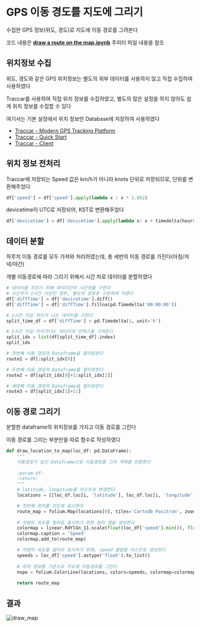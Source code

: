 # GPS 이동 경도를 지도에 그리기

수집한 GPS 정보(위도, 경도)로 지도에 이동 경로를 그려본다

코드 내용은 <b>[draw a route on the map.ipynb](draw%20a%20route%20on%20the%20map.ipynb)</b> 주피터 파일 내용을 참조

## 위치정보 수집
위도, 경도와 같은 GPS 위치정보는 별도의 외부 데이터를 사용하지 않고 직접 수집하여 사용하였다

Traccar를 사용하여 직접 위치 정보를 수집하였고, 별도의 많은 설정을 하지 않아도 쉽게 위치 정보를 수집할 수 있다

여기서는 기본 설정에서 위치 정보만 Database에 저장하여 사용하였다
- [Traccar - Modern GPS Tracking Platform](https://www.traccar.org/)
- [Traccar - Quick Start](https://www.traccar.org/quick-start/)
- [Traccar - Client](https://www.traccar.org/client/)


## 위치 정보 전처리
Traccar에 저장되는 Speed 값은 km/h가 아니라 knots 단위로 저장되므로, 단위를 변환해주었다
```python
df['speed'] = df['speed'].apply(lambda x : x * 1.852)
```
devicetime이 UTC로 저장되어, KST로 변환해주었다
```python
df['devicetime'] = df['devicetime'].apply(lambda x: x + timedelta(hours=9))
```
## 데이터 분할
하루치 이동 경로를 모두 가져와 처리하였는데, 총 세번의 이동 경로를 가진다(아침/저녁/야간)

개별 이동경로에 따라 그리기 위해서 시간 차로 데이터를 분할하였다

```python
# 데이터를 자르기 위해 데이터간의 시간차를 구한다
# 시간차가 1시간 이상인 경우, 별도의 경로로 구분하여 자른다
df['diffTime'] = df['devicetime'].diff()
df['diffTime'] = df['diffTime'].fillna(pd.Timedelta('00:00:00'))

# 1시간 이상 차이가 나는 데이터를 구한다
split_time_df = df['diffTime'] > pd.Timedelta(1, unit='h')

# 1시간 이상 차이가나는 데이터의 인덱스를 가져온디
split_idx = list(df[split_time_df].index)
split_idx

# 첫번째 이동 경로의 Dataframe을 필터링한다
route1 = df[:split_idx[0]]

# 두번째 이동 경로의 Dataframe을 필터링한다
route2 = df[split_idx[0]+1:split_idx[1]]

# 세번째 이동 경로의 Dataframe을 필터링한다
route3 = df[split_idx[1]+1:]
```

## 이동 경로 그리기
분할한 dataframe의 위치정보를 가지고 이동 경로를 그린다

이동 경로를 그리는 부분만을 따로 함수로 작성하였다
```python
def draw_location_to_map(loc_df: pd.DataFrame):
    """
    이동경로가 담긴 Dataframe으로 이동경로를 그려 객체를 반환한다
    
    :param df:
    :return:
    """
    # latitude, longitude를 리스트로 변경한다
    locations = [[loc_df.loc[i, 'latitude'], loc_df.loc[i, 'longitude']] for i in loc_df.index]

    # 첫번째 위치를 지도에 표시한다
    route_map = folium.Map(locations[0], tiles='Cartodb Positron', zoom_start=12)
    
    # 차량의 속도를 컬러로 표시하기 위한 컬러 맵을 생성한다
    colormap = linear.RdYlGn_11.scale(float(loc_df['speed'].min()), float(loc_df['speed'].max())).to_step(10)
    colormap.caption = 'Speed'
    colormap.add_to(route_map)

    # 차량의 속도를 컬러로 표시하기 위해, speed 컬럼을 리스트로 생성한다
    speeds = loc_df['speed'].astype('float').to_list()
    
    # 위치 정보를 기준으로 지도에 이동경로를 그린다
    nope = folium.ColorLine(locations, colors=speeds, colormap=colormap, weight=4).add_to(route_map)
    
    return route_map
```

## 결과
![draw_map](https://user-images.githubusercontent.com/31076511/141807855-2537d768-5a59-47c3-8391-e49f97f16d5b.png)